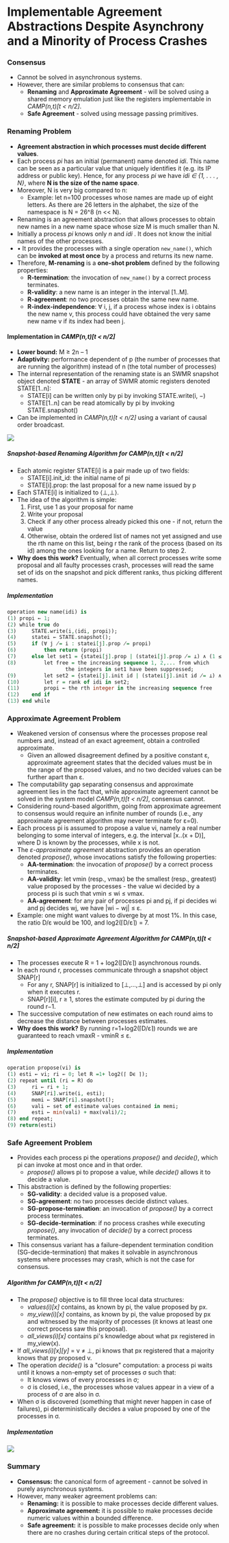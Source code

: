 # Implementable Agreement Abstractions Despite Asynchrony and a Minority of Process Crashes
### Consensus
- Cannot be solved in asynchronous systems.
- However, there are similar problems to consensus that can:
	- **Renaming** and **Approximate Agreement** - will be solved using a shared memory emulation just like the registers implementable in *CAMP(n,t)\[t < n/2]*.
	- **Safe Agreement** - solved using message passing primitives.

### Renaming Problem
- **Agreement abstraction in which processes must decide different values**.
- Each process *pi* has an initial (permanent) name denoted *idi*. This name can be seen as a particular value that uniquely identifies it (e.g. its IP address or public key). Hence, for any process *pi* we have *idi ∈ {1, . . . , N}*, where **N is the size of the name space**.
- Moreover, N is very big compared to n:
	- Example: let n=100 processes whose names are made up of eight letters. As there are 26 letters in the alphabet, the size of the namespace is N = 26^8 (n << N).
- Renaming is an agreement abstraction that allows processes to obtain new names in a new name space whose size M is much smaller than N.
- Initially a process *pi* knows only *n* and *idi* . It does not know the initial names of the other processes.
- • It provides the processes with a single operation `new_name()`, which can be **invoked at most once** by a process and returns its new name.
- Therefore, **M-renaming** is a **one-shot problem** defined by the following properties:
	- **R-termination**: the invocation of `new_name()` by a correct process terminates.
	- **R-validity**: a new name is an integer in the interval \[1..M].
	- **R-agreement**: no two processes obtain the same new name.
	- **R-index-independence**: ∀ i, j, if a process whose index is i obtains the new name v, this process could have obtained the very same new name v if its index had been j.

#### Implementation in *CAMP(n,t)\[t < n/2]*
- **Lower bound:** M ≥ 2n – 1
- **Adaptivity:** performance dependent of p (the number of processes that are running the algorithm) instead of n (the total number of processes)
- The internal representation of the renaming state is an SWMR snapshot object denoted **STATE** - an array of SWMR atomic registers denoted STATE\[1..n]:
	- STATE\[i] can be written only by pi by invoking STATE.write(i, −)
	- STATE\[1..n] can be read atomically by pi by invoking STATE.snapshot()
- Can be implemented in *CAMP(n,t)\[t < n/2]* using a variant of causal order broadcast.

![](./resources/renaming-1.png)

##### Snapshot-based Renaming Algorithm for CAMP(n,t)\[t < n/2]
- Each atomic register STATE\[i] is a pair made up of two fields:
	- STATE\[i].init_id: the initial name of pi
	- STATE\[i].prop: the last proposal for a new name issued by p
- Each STATE\[i] is initialized to ⟨⊥,⊥⟩.
- The idea of the algorithm is simple:
	1. First, use 1 as your proposal for name
	2. Write your proposal
	3. Check if any other process already picked this one - if not, return the value
	4. Otherwise, obtain the ordered list of names not yet assigned and use the rth name on this list, being r the rank of the process (based on its id) among the ones looking for a name. Return to step 2.
- **Why does this work?** Eventually, when all correct processes write some proposal and all faulty processes crash, processes will read the same set of ids on the snapshot and pick different ranks, thus picking different names.
##### Implementation
```vhdl
operation new name(idi) is
(1) propi ← 1;
(2) while true do
(3)     STATE.write(i,⟨idi, propi⟩);
(4)     statei ← STATE.snapshot();
(5)     if (∀ j ̸= i : statei[j].prop ̸= propi)
(6)         then return (propi)
(7)     else let set1 = {statei[j].prop | (statei[j].prop ̸= ⊥) ∧ (1 ≤ j ≤ n)};
(8)         let free = the increasing sequence 1, 2,... from which
		    	   the integers in set1 have been suppressed;
(9)         let set2 = {statei[j].init id | (statei[j].init id ̸= ⊥) ∧ (1 ≤ j ≤ n)};
(10)        let r = rank of idi in set2;
(11)        propi ← the rth integer in the increasing sequence free
(12)    end if
(13) end while
```

### Approximate Agreement Problem
- Weakened version of consensus where the processes propose real numbers and, instead of an exact agreement, obtain a controlled approximate.
	- Given an allowed disagreement defined by a positive constant ε, approximate agreement states that the decided values must be in the range of the proposed values, and no two decided values can be further apart than ε.
- The computability gap separating consensus and approximate agreement lies in the fact that, while approximate agreement cannot be solved in the system model *CAMP(n,t)\[t < n/2]*, consensus cannot.
- Considering round-based algorithm, going from approximate agreement to consensus would require an infinite number of rounds (i.e., any approximate agreement algorithm may never terminate for ε=0).
- Each process pi is assumed to propose a value vi, namely a real number belonging to some interval of integers, e.g. the interval \[x..(x + D)], where D is known by the processes, while x is not.
- The *ε-approximate agreement* abstraction provides an operation denoted *propose()*, whose invocations satisfy the following properties:
	- **AA-termination**: the invocation of *propose()* by a correct process terminates.
	- **AA-validity**: let vmin (resp., vmax) be the smallest (resp., greatest) value proposed by the processes - the value wi decided by a process pi is such that vmin ≤ wi ≤ vmax.
	- **AA-agreement**: for any pair of processes pi and pj, if pi decides wi and pj decides wj, we have |wi − wj| ≤ ε.
- Example: one might want values to diverge by at most 1%. In this case, the ratio D/ε would be 100, and log2(⌈D/ε⌉) = 7.

##### Snapshot-based Approximate Agreement Algorithm for CAMP(n,t)\[t < n/2]
- The processes execute R = 1 + log2(⌈D/ε⌉) asynchronous rounds.
- In each round r, processes communicate through a snapshot object SNAP\[r]
	- For any r, SNAP\[r] is initialized to \[⊥,...,⊥] and is accessed by pi only when it executes r.
	- SNAP\[r]\[i], r ≥ 1, stores the estimate computed by pi during the round r−1.
- The successive computation of new estimates on each round aims to decrease the distance between processes estimates.
- **Why does this work?** By running r=1+log2(⌈D/ε⌉) rounds we are guaranteed to reach vmaxR - vminR ≤ ε.

##### Implementation
```vhdl
operation propose(vi) is
(1) esti ← vi; ri ← 0; let R =1+ log2(⌈ Dϵ ⌉);
(2) repeat until (ri = R) do
(3)     ri ← ri + 1;
(4)     SNAP[ri].write(i, esti);
(5)     memi ← SNAP[ri].snapshot();
(6)     vali ← set of estimate values contained in memi;
(7)     esti ← min(vali) + max(vali)/2;
(8) end repeat;
(9) return(esti)
```

### Safe Agreement Problem
- Provides each process pi the operations *propose()* and *decide()*, which pi can invoke at most once and in that order.
	- *propose()* allows pi to propose a value, while *decide()* allows it to decide a value.
- This abstraction is defined by the following properties:
	- **SG-validity**: a decided value is a proposed value.
	- **SG-agreement**: no two processes decide distinct values.
	- **SG-propose-termination**: an invocation of *propose()* by a correct process terminates. 
	- **SG-decide-termination**: if no process crashes while executing *propose()*, any invocation of *decide()* by a correct process terminates.
- This consensus variant has a failure-dependent termination condition (SG-decide-termination) that makes it solvable in asynchronous systems where processes may crash, which is not the case for consensus.

##### Algorithm for CAMP(n,t)\[t < n/2]
- The *propose()* objective is to fill three local data structures:
	- *values(i)\[x]* contains, as known by pi, the value proposed by px.
	- *my_view(i)\[x]* contains, as known by pi, the value proposed by px and witnessed by the majority of processes (it knows at least one correct process saw this proposal).
	- *all_views(i)\[x]* contains pi's knowledge about what px registered in my_view(x).
- If *all_views(i)\[x]\[y]* = v ≠ ⊥, pi knows that px registered that a majority knows that py proposed v.
- The operation *decide()* is a "closure" computation: a process pi waits until it knows a non-empty set of processes σ such that:
	- It knows views of every processes in σ;
	- σ is closed, i.e., the processes whose values appear in a view of a process of σ are also in σ.
- When σ is discovered (something that might never happen in case of failures), pi deterministically decides a value proposed by one of the processes in σ.

##### Implementation
![](./resources/safe-agreement-algorithm.png)

### Summary
- **Consensus:** the canonical form of agreement - cannot be solved in purely asynchronous systems.
- However, many weaker agreement problems can:
	- **Renaming:** it is possible to make processes decide different values.
	- **Approximate agreement:** it is possible to make processes decide numeric values within a bounded difference.
	- **Safe agreement:** it is possible to make processes decide only when there are no crashes during certain critical steps of the protocol.